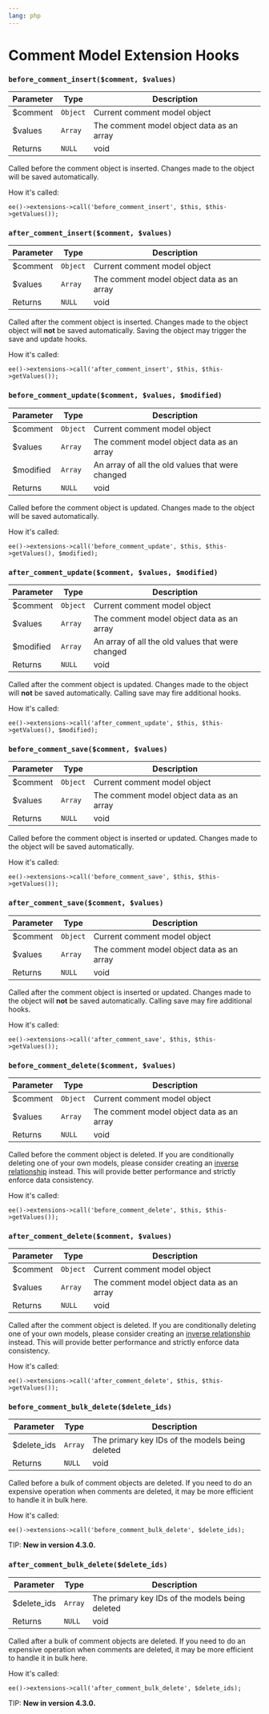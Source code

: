 ```yaml
---
lang: php
---
```


<!--
    This source file is part of the open source project
    ExpressionEngine User Guide (https://github.com/ExpressionEngine/ExpressionEngine-User-Guide)

    @link      https://expressionengine.com/
    @copyright Copyright (c) 2003-2020, Packet Tide, LLC (https://packettide.com)
    @license   https://expressionengine.com/license Licensed under Apache License, Version 2.0
-->

# Comment Model Extension Hooks

### `before_comment_insert($comment, $values)`

| Parameter | Type     | Description                               |
| --------- | -------- | ----------------------------------------- |
| \$comment | `Object` | Current comment model object              |
| \$values  | `Array`  | The comment model object data as an array |
| Returns   | `NULL`   | void                                      |

Called before the comment object is inserted. Changes made to the object will be saved automatically.

How it's called:

    ee()->extensions->call('before_comment_insert', $this, $this->getValues());

### `after_comment_insert($comment, $values)`

| Parameter | Type     | Description                               |
| --------- | -------- | ----------------------------------------- |
| \$comment | `Object` | Current comment model object              |
| \$values  | `Array`  | The comment model object data as an array |
| Returns   | `NULL`   | void                                      |

Called after the comment object is inserted. Changes made to the object object will **not** be saved automatically. Saving the object may trigger the save and update hooks.

How it's called:

    ee()->extensions->call('after_comment_insert', $this, $this->getValues());

### `before_comment_update($comment, $values, $modified)`

| Parameter  | Type     | Description                                      |
| ---------- | -------- | ------------------------------------------------ |
| \$comment  | `Object` | Current comment model object                     |
| \$values   | `Array`  | The comment model object data as an array        |
| \$modified | `Array`  | An array of all the old values that were changed |
| Returns    | `NULL`   | void                                             |

Called before the comment object is updated. Changes made to the object will be saved automatically.

How it's called:

    ee()->extensions->call('before_comment_update', $this, $this->getValues(), $modified);

### `after_comment_update($comment, $values, $modified)`

| Parameter  | Type     | Description                                      |
| ---------- | -------- | ------------------------------------------------ |
| \$comment  | `Object` | Current comment model object                     |
| \$values   | `Array`  | The comment model object data as an array        |
| \$modified | `Array`  | An array of all the old values that were changed |
| Returns    | `NULL`   | void                                             |

Called after the comment object is updated. Changes made to the object will **not** be saved automatically. Calling save may fire additional hooks.

How it's called:

    ee()->extensions->call('after_comment_update', $this, $this->getValues(), $modified);

### `before_comment_save($comment, $values)`

| Parameter | Type     | Description                               |
| --------- | -------- | ----------------------------------------- |
| \$comment | `Object` | Current comment model object              |
| \$values  | `Array`  | The comment model object data as an array |
| Returns   | `NULL`   | void                                      |

Called before the comment object is inserted or updated. Changes made to the object will be saved automatically.

How it's called:

    ee()->extensions->call('before_comment_save', $this, $this->getValues());

### `after_comment_save($comment, $values)`

| Parameter | Type     | Description                               |
| --------- | -------- | ----------------------------------------- |
| \$comment | `Object` | Current comment model object              |
| \$values  | `Array`  | The comment model object data as an array |
| Returns   | `NULL`   | void                                      |

Called after the comment object is inserted or updated. Changes made to the object will **not** be saved automatically. Calling save may fire additional hooks.

How it's called:

    ee()->extensions->call('after_comment_save', $this, $this->getValues());

### `before_comment_delete($comment, $values)`

| Parameter | Type     | Description                               |
| --------- | -------- | ----------------------------------------- |
| \$comment | `Object` | Current comment model object              |
| \$values  | `Array`  | The comment model object data as an array |
| Returns   | `NULL`   | void                                      |

Called before the comment object is deleted. If you are conditionally deleting one of your own models, please consider creating an [inverse relationship](development/services/model/relating-models.md#inverse-relationships) instead. This will provide better performance and strictly enforce data consistency.

How it's called:

    ee()->extensions->call('before_comment_delete', $this, $this->getValues());

### `after_comment_delete($comment, $values)`

| Parameter | Type     | Description                               |
| --------- | -------- | ----------------------------------------- |
| \$comment | `Object` | Current comment model object              |
| \$values  | `Array`  | The comment model object data as an array |
| Returns   | `NULL`   | void                                      |

Called after the comment object is deleted. If you are conditionally deleting one of your own models, please consider creating an [inverse relationship](development/services/model/relating-models.md#inverse-relationships) instead. This will provide better performance and strictly enforce data consistency.

How it's called:

    ee()->extensions->call('after_comment_delete', $this, $this->getValues());

### `before_comment_bulk_delete($delete_ids)`

| Parameter    | Type    | Description                                     |
| ------------ | ------- | ----------------------------------------------- |
| \$delete_ids | `Array` | The primary key IDs of the models being deleted |
| Returns      | `NULL`  | void                                            |

Called before a bulk of comment objects are deleted. If you need to do an expensive operation when comments are deleted, it may be more efficient to handle it in bulk here.

How it's called:

    ee()->extensions->call('before_comment_bulk_delete', $delete_ids);

TIP: **New in version 4.3.0.**

### `after_comment_bulk_delete($delete_ids)`

| Parameter    | Type    | Description                                     |
| ------------ | ------- | ----------------------------------------------- |
| \$delete_ids | `Array` | The primary key IDs of the models being deleted |
| Returns      | `NULL`  | void                                            |

Called after a bulk of comment objects are deleted. If you need to do an expensive operation when comments are deleted, it may be more efficient to handle it in bulk here.

How it's called:

    ee()->extensions->call('after_comment_bulk_delete', $delete_ids);

TIP: **New in version 4.3.0.**
